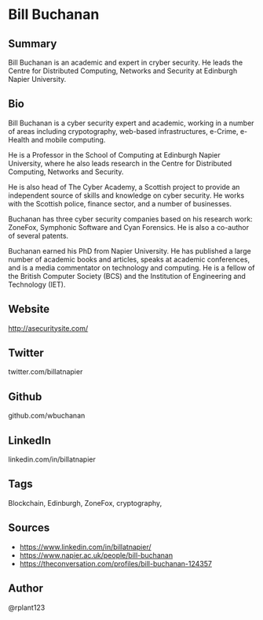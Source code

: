 # Bill Buchanan

## Summary
Bill Buchanan is an academic and expert in cryber security. He leads the Centre for Distributed Computing, Networks and Security at Edinburgh Napier University.

## Bio
Bill Buchanan is a cyber security expert and academic, working in a number of areas including crypotography, web-based infrastructures, e-Crime, e-Health and mobile computing. 

He is a Professor in the School of Computing at Edinburgh Napier University, where he also leads research in the Centre for Distributed Computing, Networks and Security. 

He is also head of The Cyber Academy, a Scottish project to provide an independent source of skills and knowledge on cyber security. He works with the Scottish police, finance sector, and a number of businesses.

Buchanan has three cyber security companies based on his research work: ZoneFox, Symphonic Software and Cyan Forensics. He is also a co-author of several patents.

Buchanan earned his PhD from Napier University. He has published a large number of academic books and articles, speaks at academic conferences, and is a media commentator on technology and computing. He is a fellow of the British Computer Society (BCS) and the Institution of Engineering and Technology (IET).

## Website
http://asecuritysite.com/

## Twitter
twitter.com/billatnapier

## Github
github.com/wbuchanan

## LinkedIn
linkedin.com/in/billatnapier

## Tags
Blockchain, Edinburgh, ZoneFox, cryptography,

## Sources
- https://www.linkedin.com/in/billatnapier/
- https://www.napier.ac.uk/people/bill-buchanan
- https://theconversation.com/profiles/bill-buchanan-124357

## Author
@rplant123
